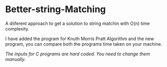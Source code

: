 # Better-string-Matching
A diiferent approach to get a solution to string matchin with O(n) time complexity.

I have added the program for Knuth Morris Pratt Algorithm and the new program, you can compare both the programs time taken on your machine.

_The inputs for C programs are hard coded. You need to change them manually._
